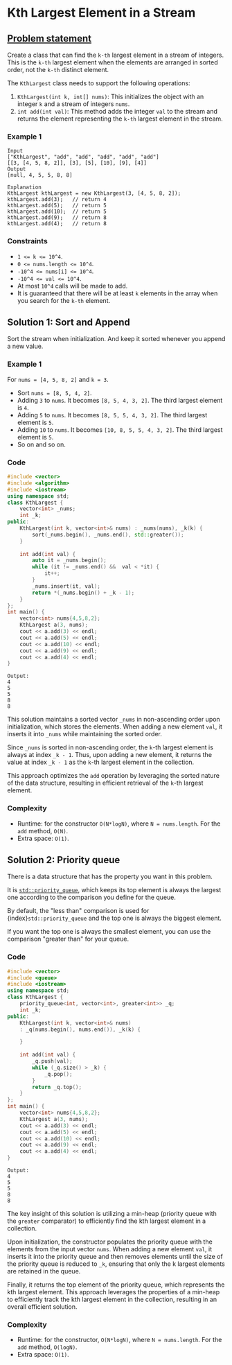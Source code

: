 # Kth Largest Element in a Stream

## [Problem statement](https://leetcode.com/problems/kth-largest-element-in-a-stream/)

Create a class that can find the `k-th` largest element in a stream of integers. This is the `k-th` largest element when the elements are arranged in sorted order, not the `k-th` distinct element.

The `KthLargest` class needs to support the following operations:

1. `KthLargest(int k, int[] nums)`: This initializes the object with an integer `k` and a stream of integers `nums`.
2. `int add(int val)`: This method adds the integer `val` to the stream and returns the element representing the `k-th` largest element in the stream. 

### Example 1
```text
Input
["KthLargest", "add", "add", "add", "add", "add"]
[[3, [4, 5, 8, 2]], [3], [5], [10], [9], [4]]
Output
[null, 4, 5, 5, 8, 8]

Explanation
KthLargest kthLargest = new KthLargest(3, [4, 5, 8, 2]);
kthLargest.add(3);   // return 4
kthLargest.add(5);   // return 5
kthLargest.add(10);  // return 5
kthLargest.add(9);   // return 8
kthLargest.add(4);   // return 8
``` 

### Constraints

* `1 <= k <= 10^4`.
* `0 <= nums.length <= 10^4`.
* `-10^4 <= nums[i] <= 10^4`.
* `-10^4 <= val <= 10^4`.
* At most `10^4` calls will be made to add.
* It is guaranteed that there will be at least `k` elements in the array when you search for the `k-th` element.

## Solution 1: Sort and Append

Sort the stream when initialization. And keep it sorted whenever you append a new value.

### Example 1
For `nums = [4, 5, 8, 2]` and `k = 3`.
* Sort `nums = [8, 5, 4, 2]`.
* Adding `3` to `nums`. It becomes `[8, 5, 4, 3, 2]`. The third largest element is `4`.
* Adding `5` to `nums`. It becomes `[8, 5, 5, 4, 3, 2]`. The third largest element is `5`. 
* Adding `10` to `nums`. It becomes `[10, 8, 5, 5, 4, 3, 2]`. The third largest element is `5`.
* So on and so on.

### Code 
```cpp
#include <vector>
#include <algorithm>
#include <iostream>
using namespace std;
class KthLargest {
    vector<int> _nums;
    int _k;
public:
    KthLargest(int k, vector<int>& nums) : _nums(nums), _k(k) {   
        sort(_nums.begin(), _nums.end(), std::greater());
    }
    
    int add(int val) {
        auto it = _nums.begin();
        while (it != _nums.end() &&  val < *it) {
            it++;
        }
        _nums.insert(it, val);
        return *(_nums.begin() + _k - 1);
    }
};
int main() {
    vector<int> nums{4,5,8,2};
    KthLargest a(3, nums);
    cout << a.add(3) << endl;
    cout << a.add(5) << endl;
    cout << a.add(10) << endl;
    cout << a.add(9) << endl;
    cout << a.add(4) << endl;
}
```
```text
Output:
4
5
5
8
8
```

This solution maintains a sorted vector `_nums` in non-ascending order upon initialization, which stores the elements. When adding a new element `val`, it inserts it into `_nums` while maintaining the sorted order. 

Since `_nums` is sorted in non-ascending order, the `k`-th largest element is always at index `_k - 1`. Thus, upon adding a new element, it returns the value at index `_k - 1` as the `k`-th largest element in the collection. 

This approach optimizes the `add` operation by leveraging the sorted nature of the data structure, resulting in efficient retrieval of the `k`-th largest element.

### Complexity

* Runtime: for the constructor `O(N*logN)`, where `N = nums.length`. For the `add` method, `O(N)`.
* Extra space: `O(1)`.

## Solution 2: Priority queue

There is a data structure that has the property you want in this problem. 

It is [`std::priority_queue`](https://en.cppreference.com/w/cpp/container/priority_queue), which keeps its top element is always the largest one according to the comparison you define for the queue.

By default, the "less than" comparison is used for {index}`std::priority_queue` and the top one is always the biggest element. 

If you want the top one is always the smallest element, you can use the comparison "greater than" for your queue.

### Code
```cpp
#include <vector>
#include <queue>
#include <iostream>
using namespace std;
class KthLargest {
    priority_queue<int, vector<int>, greater<int>> _q;
    int _k;
public:
    KthLargest(int k, vector<int>& nums) 
    : _q(nums.begin(), nums.end()), _k(k) {

    }
    
    int add(int val) {
        _q.push(val);
        while (_q.size() > _k) {
            _q.pop();
        }
        return _q.top();
    }
};
int main() {
    vector<int> nums{4,5,8,2};
    KthLargest a(3, nums);
    cout << a.add(3) << endl;
    cout << a.add(5) << endl;
    cout << a.add(10) << endl;
    cout << a.add(9) << endl;
    cout << a.add(4) << endl;
}
```
```text
Output:
4
5
5
8
8
```

The key insight of this solution is utilizing a min-heap (priority queue with the `greater` comparator) to efficiently find the kth largest element in a collection. 

Upon initialization, the constructor populates the priority queue with the elements from the input vector `nums`. When adding a new element `val`, it inserts it into the priority queue and then removes elements until the size of the priority queue is reduced to `_k`, ensuring that only the k largest elements are retained in the queue. 

Finally, it returns the top element of the priority queue, which represents the kth largest element. This approach leverages the properties of a min-heap to efficiently track the kth largest element in the collection, resulting in an overall efficient solution.

### Complexity

* Runtime: for the constructor, `O(N*logN)`, where `N = nums.length`. For the `add` method, `O(logN)`.
* Extra space: `O(1)`.
